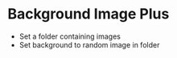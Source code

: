 # Background Image Plus

- Set a folder containing images
- Set background to random image in folder
